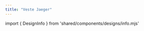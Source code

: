 ```yaml
---
title: "Veste Jaeger"
---
```


import { DesignInfo } from 'shared/components/designs/info.mjs'

<DesignInfo design='jaeger' docs />


